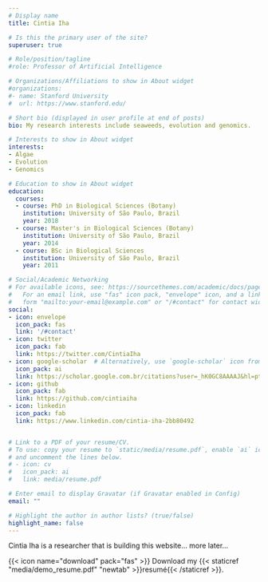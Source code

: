 ```yaml
---
# Display name
title: Cintia Iha

# Is this the primary user of the site?
superuser: true

# Role/position/tagline
#role: Professor of Artificial Intelligence

# Organizations/Affiliations to show in About widget
#organizations:
#- name: Stanford University
#  url: https://www.stanford.edu/

# Short bio (displayed in user profile at end of posts)
bio: My research interests include seaweeds, evolution and genomics.

# Interests to show in About widget
interests:
- Algae
- Evolution
- Genomics

# Education to show in About widget
education:
  courses:
  - course: PhD in Biological Sciences (Botany)
    institution: University of São Paulo, Brazil
    year: 2018
  - course: Master's in Biological Sciences (Botany)
    institution: University of São Paulo, Brazil
    year: 2014
  - course: BSc in Biological Sciences
    institution: University of São Paulo, Brazil
    year: 2011

# Social/Academic Networking
# For available icons, see: https://sourcethemes.com/academic/docs/page-builder/#icons
#   For an email link, use "fas" icon pack, "envelope" icon, and a link in the
#   form "mailto:your-email@example.com" or "/#contact" for contact widget.
social:
- icon: envelope
  icon_pack: fas
  link: '/#contact'
- icon: twitter
  icon_pack: fab
  link: https://twitter.com/CintiaIha
- icon: google-scholar  # Alternatively, use `google-scholar` icon from `ai` icon pack
  icon_pack: ai
  link: https://scholar.google.com.br/citations?user=_hK0GC8AAAAJ&hl=pt-BR&oi=ao
- icon: github
  icon_pack: fab
  link: https://github.com/cintiaiha
- icon: linkedin
  icon_pack: fab
  link: https://www.linkedin.com/cintia-iha-2bb80492


# Link to a PDF of your resume/CV.
# To use: copy your resume to `static/media/resume.pdf`, enable `ai` icons in `params.toml`, 
# and uncomment the lines below.
# - icon: cv
#   icon_pack: ai
#   link: media/resume.pdf

# Enter email to display Gravatar (if Gravatar enabled in Config)
email: ""

# Highlight the author in author lists? (true/false)
highlight_name: false
---
```


Cintia Iha is a researcher that is building this website... more later...


{{< icon name="download" pack="fas" >}} Download my {{< staticref "media/demo_resume.pdf" "newtab" >}}resumé{{< /staticref >}}.
